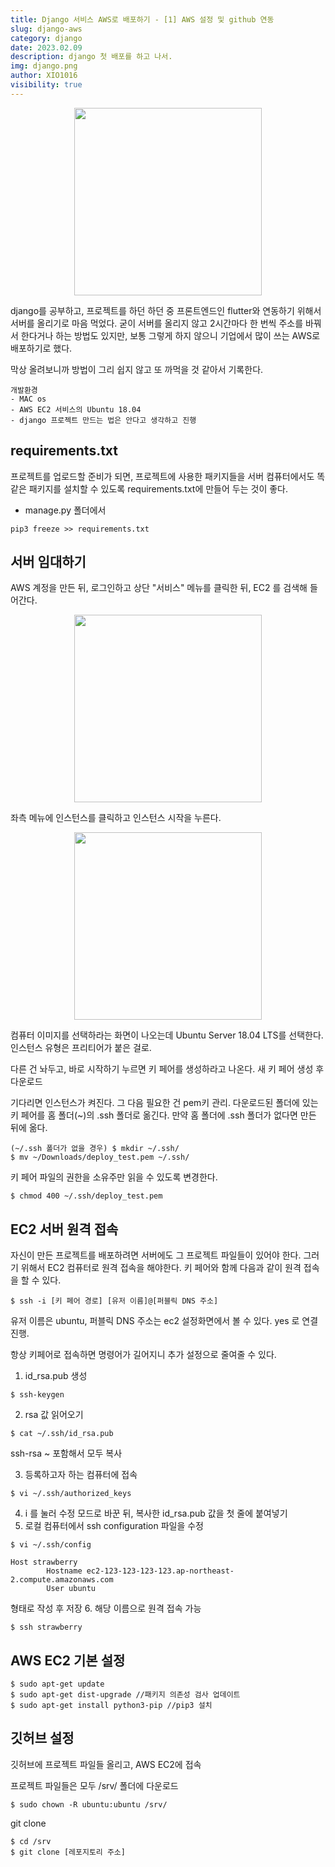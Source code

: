 ```yaml
---
title: Django 서비스 AWS로 배포하기 - [1] AWS 설정 및 github 연동
slug: django-aws
category: django
date: 2023.02.09
description: django 첫 배포를 하고 나서.
img: django.png
author: XIO1016
visibility: true
---
```


<p align="center">
<img src="/blog/django.png"  width="300">
</p>

django를 공부하고, 프로젝트를 하던 하던 중 프론트엔드인 flutter와 연동하기 위해서 서버를 올리기로 마음 먹었다.
굳이 서버를 올리지 않고 2시간마다 한 번씩 주소를 바꿔서 한다거나 하는 방법도 있지만, 보통 그렇게 하지 않으니 기업에서 많이 쓰는 AWS로 배포하기로 했다.

막상 올려보니까 방법이 그리 쉽지 않고 또 까먹을 것 같아서 기록한다.

````
개발환경
- MAC os
- AWS EC2 서비스의 Ubuntu 18.04
- django 프로젝트 만드는 법은 안다고 생각하고 진행
````
## requirements.txt
프로젝트를 업로드할 준비가 되면, 프로젝트에 사용한 패키지들을 서버 컴퓨터에서도 똑같은 패키지를 설치할 수 있도록 requirements.txt에 만들어 두는 것이 좋다.
- manage.py 폴더에서
````
pip3 freeze >> requirements.txt
````

## 서버 임대하기

AWS 계정을 만든 뒤, 로그인하고 상단 "서비스" 메뉴를 클릭한 뒤, EC2 를 검색해 들어간다.

<p align="center">
<img src="/django-aws/1.png"  width="300">
</p>

좌측 메뉴에 인스턴스를 클릭하고 인스턴스 시작을 누른다.
<p align="center">
<img src="/django-aws/2.png"  width="300">
</p>

컴퓨터 이미지를 선택하라는 화면이 나오는데 Ubuntu Server 18.04 LTS를 선택한다.
인스턴스 유형은 프리티어가 붙은 걸로.

다른 건 놔두고, 바로 시작하기 누르면 키 페어를 생성하라고 나온다.
새 키 페어 생성 후 다운로드

기다리면 인스턴스가 켜진다. 그 다음 필요한 건 pem키 관리.
다운로드된 폴더에 있는 키 페어를 홈 폴더(~)의 .ssh 폴더로 옮긴다. 만약 홈 폴더에 .ssh 폴더가 없다면 만든 뒤에 옮다.

````
(~/.ssh 폴더가 없을 경우) $ mkdir ~/.ssh/
$ mv ~/Downloads/deploy_test.pem ~/.ssh/
````

키 페어 파일의 권한을 소유주만 읽을 수 있도록 변경한다.
````
$ chmod 400 ~/.ssh/deploy_test.pem
````
## EC2 서버 원격 접속
자신이 만든 프로젝트를 배포하려면 서버에도 그 프로젝트 파일들이 있어야 한다. 그러기 위해서 EC2 컴퓨터로 원격 접속을 해야한다.
키 페어와 함께 다음과 같이 원격 접속을 할 수 있다.

````
$ ssh -i [키 페어 경로] [유저 이름]@[퍼블릭 DNS 주소]
````
유저 이름은 ubuntu, 퍼블릭 DNS 주소는 ec2 설정화면에서 볼 수 있다.
yes 로 연결 진행.

항상 키페어로 접속하면 명령어가 길어지니 추가 설정으로 줄여줄 수 있다.

1. id_rsa.pub 생성
````
$ ssh-keygen
````
2. rsa 값 읽어오기
````
$ cat ~/.ssh/id_rsa.pub
````
ssh-rsa ~ 포함해서 모두 복사

3. 등록하고자 하는 컴퓨터에 접속

````
$ vi ~/.ssh/authorized_keys
````
4. i 를 눌러 수정 모드로 바꾼 뒤, 복사한 id_rsa.pub 값을 첫 줄에 붙여넣기
5. 로컬 컴퓨터에서 ssh configuration 파일을 수정
````
$ vi ~/.ssh/config
````
````
Host strawberry
        Hostname ec2-123-123-123-123.ap-northeast-2.compute.amazonaws.com
        User ubuntu
````
형태로 작성 후 저장
6. 해당 이름으로 원격 접속 가능
````
$ ssh strawberry
````

## AWS EC2 기본 설정

````
$ sudo apt-get update
$ sudo apt-get dist-upgrade //패키지 의존성 검사 업데이트
$ sudo apt-get install python3-pip //pip3 설치
````

## 깃허브 설정
깃허브에 프로젝트 파일들 올리고, AWS EC2에 접속

프로젝트 파일들은 모두 /srv/ 폴더에 다운로드
````
$ sudo chown -R ubuntu:ubuntu /srv/
````
git clone
````
$ cd /srv
$ git clone [레포지토리 주소]
````

